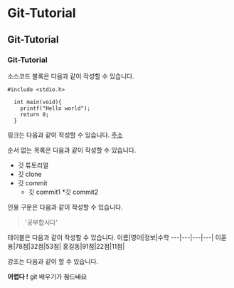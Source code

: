# Git-Tutorial
## Git-Tutorial
### Git-Tutorial

소스코드 블록은 다음과 같이 작성할 수 있습니다.

```
#include <stdio.h>

  int main(void){
    printf("Hello world");
    return 0;
  }
```
링크는 다음과 같이 작성할 수 있습니다.
[주소](https://github.com/gnsdyd12/Git-Tutorial/edit/master/README.md)

순서 없는 목록은 다음과 같이 작성할 수 있습니다.

* 깃 튜토리얼
* 깃 clone
* 깃 commit
  * 깃 commit1
    *깃 commit2
    
인용 구문은 다음과 같이 작성할 수 있습니다.
> '공부합시다'

테이블은 다음과 같이 작성할 수 있습니다.
이름|영어|정보|수학
---|---|---|---|
이훈용|78점|32점|53점|
홍길동|91점|22점|11점|

강조는 다음과 같이 할 수 있습니다.

**어렵다 !** git 배우기가 ~~힘드네요~~
